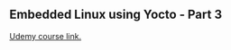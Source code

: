 ## Embedded Linux using Yocto - Part 3

[Udemy course link.](https://www.udemy.com/course/embedded-linux-using-yocto-part-3/)